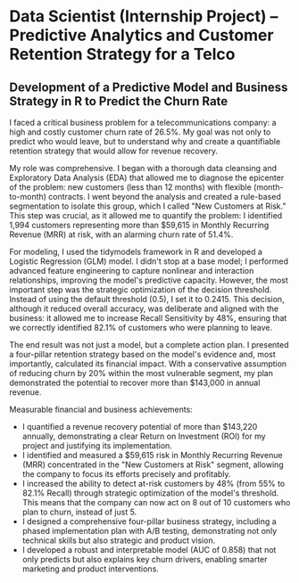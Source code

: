 
# Data Scientist (Internship Project) – Predictive Analytics and Customer Retention Strategy for a Telco

## Development of a Predictive Model and Business Strategy in R to Predict the Churn Rate

I faced a critical business problem for a telecommunications company: a high and costly customer churn rate of 26.5%. My goal was not only to predict who would leave, but to understand why and create a quantifiable retention strategy that
would allow for revenue recovery.

My role was comprehensive. I began with a thorough data cleansing and Exploratory Data Analysis (EDA) that allowed me to diagnose the epicenter of the problem: new customers (less than 12 months) with flexible (month-to-month) contracts. I went beyond the analysis and created a
rule-based segmentation to isolate this group, which I called "New Customers at Risk." 
This step was crucial, as it allowed me to quantify the problem: I identified 1,994 customers representing more than $59,615 in Monthly Recurring Revenue (MRR) at risk, with an alarming churn rate of 51.4%. 

For modeling, I used the tidymodels framework in R and developed a Logistic Regression (GLM) model. I didn't stop at a base model; I performed advanced feature engineering to capture nonlinear and interaction relationships, improving the model's predictive capacity.
However, the most important step was the strategic optimization of the decision threshold. Instead of using the default threshold (0.5), I set it to 0.2415.
This decision, although it reduced overall accuracy, was deliberate and aligned with the business: it allowed me to increase Recall Sensitivity by 48%, ensuring that we correctly identified 82.1% of customers who were planning to leave. 

The end result was not just a model, but a complete action plan. I presented a four-pillar retention strategy based on the model's evidence and, most importantly, calculated its financial impact. With a conservative assumption of reducing churn by 20% within the most vulnerable segment, my plan demonstrated the potential to recover more than $143,000 in annual revenue. 

Measurable financial and business achievements: 
+ I quantified a revenue recovery potential of more than $143,220 annually, demonstrating a clear Return on Investment (ROI) for my project and justifying its implementation. 
+ I identified and measured a $59,615 risk in Monthly Recurring Revenue (MRR) concentrated in the "New Customers at Risk" segment, allowing the company to focus its efforts precisely and profitably.
+ I increased the ability to detect at-risk customers by 48% (from 55% to 82.1% Recall) through strategic optimization of the model's threshold. This means that the company can now act on 8 out of 10 customers who plan to churn, instead of just 5.
+ I designed a comprehensive four-pillar business strategy, including a phased implementation plan with A/B testing, demonstrating not only technical skills but also strategic and product vision.
+ I developed a robust and interpretable model (AUC of 0.858) that not only predicts but also explains key churn drivers, enabling smarter marketing and product interventions.
